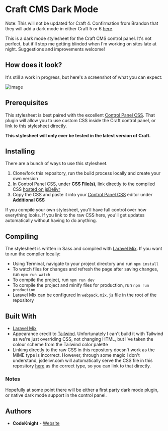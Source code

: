 # Craft CMS Dark Mode

Note: This will not be updated for Craft 4. Confirmation from Brandon that they will add a dark mode in either Craft 5 or 6 [here](https://discord.com/channels/456442477667418113/456442477667418115/1041900612842946671).

This is a dark mode stylesheet for the Craft CMS control panel. It's not perfect, but it'll stop me getting blinded when I'm working on sites late at night. Suggestions and improvements welcome!

## How does it look?

It's still a work in progress, but here's a screenshot of what you can expect:

![image](https://user-images.githubusercontent.com/1250017/162060707-7af4ac61-7cc8-4f9e-9de2-dc6f411b2be6.png)

## Prerequisites

This stylesheet is best paired with the excellent [Control Panel CSS](https://plugins.craftcms.com/cp-css). That plugin will allow you to use custom CSS inside the Craft control panel, or link to this stylesheet directly.

**This stylesheet will only ever be tested in the latest version of Craft.**

## Installing

There are a bunch of ways to use this stylesheet.

1. Clone/fork this repository, run the build process locally and create your own version
2. In Control Panel CSS, under **CSS File(s)**, link directly to the compiled CSS [hosted on jsDelivr](https://cdn.jsdelivr.net/gh/darylknight/craft-dark-mode/dist/css/cp.css)
3. Copy the CSS and paste it into your [Control Panel CSS](https://plugins.craftcms.com/cp-css) editor under **Additional CSS**

If you compile your own stylesheet, you'll have full control over how everything looks. If you link to the raw CSS here, you'll get updates automatically without having to do anything.

## Compiling

The stylesheet is written in Sass and compiled with [Laravel Mix](https://laravel-mix.com). If you want to run the compiler locally:

-  Using Terminal, navigate to your project directory and run `npm install`
-  To watch files for changes and refresh the page after saving changes, run `npm run watch`
-  To compile the project, run `npm run dev`
-  To compile the project and minify files for production, run `npm run production`
-  Laravel Mix can be configured in `webpack.mix.js` file in the root of the repository

## Built With

-  [Laravel Mix](https://laravel-mix.com)
-  Appearance credit to [Tailwind](https://tailwindcss.com). Unfortunately I can't build it with Tailwind as we're just overriding CSS, not changing HTML, but I've taken the colour scheme from the Tailwind color palette
-  Linking directly to the raw CSS in this repository doesn't work as the MIME type is incorrect. However, through some magic I don't understand, jsdelivr.com will automatically serve the CSS file in this repository [here](https://cdn.jsdelivr.net/gh/darylknight/craft-dark-mode/dist/css/cp.css) as the correct type, so you can link to that directly.

### Notes

Hopefully at some point there will be either a first party dark mode plugin, or native dark mode support in the control panel.

## Authors

-  **CodeKnight** - [Website](https://codeknight.co.uk)
